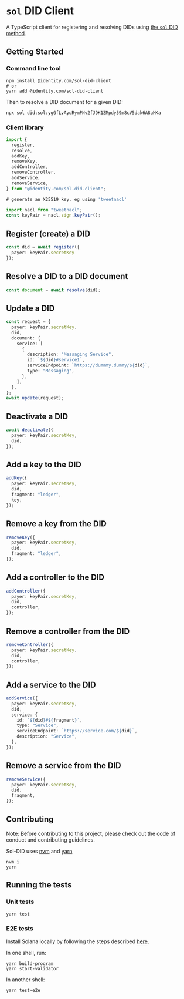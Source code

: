 # `sol` DID Client

A TypeScript client for registering and resolving DIDs using [the `sol` DID method](https://identity-com.github.io/sol-did/did-method-spec.html).

## Getting Started

### Command line tool

```shell
npm install @identity.com/sol-did-client
# or
yarn add @identity.com/sol-did-client
```

Then to resolve a DID document for a given DID:

```shell
npx sol did:sol:ygGfLvAyuRymPNv2fJDK1ZMpdy59m8cV5dak6A8uHKa
```

### Client library

```typescript
import {
  register,
  resolve,
  addKey,
  removeKey,
  addController,
  removeController,
  addService,
  removeService,
} from "@identity.com/sol-did-client";

# generate an X25519 key, eg using 'tweetnacl'

import nacl from "tweetnacl";
const keyPair = nacl.sign.keyPair();
```

## Register (create) a DID

```typescript
const did = await register({
  payer: keyPair.secretKey
});
```

## Resolve a DID to a DID document

```typescript
const document = await resolve(did);
```

## Update a DID

```typescript
const request = {
  payer: keyPair.secretKey,
  did,
  document: {
    service: [
      {
        description: "Messaging Service",
        id: `${did}#service1`,
        serviceEndpoint: `https://dummmy.dummy/${did}`,
        type: "Messaging",
      },
    ],
  },
};
await update(request);
```

## Deactivate a DID

```typescript
await deactivate({
  payer: keyPair.secretKey,
  did,
});
```

## Add a key to the DID

```typescript
addKey({
  payer: keyPair.secretKey,
  did,
  fragment: "ledger",
  key,
});
```

## Remove a key from the DID

```typescript
removeKey({
  payer: keyPair.secretKey,
  did,
  fragment: "ledger",
});
```

## Add a controller to the DID

```typescript
addController({
  payer: keyPair.secretKey,
  did,
  controller,
});
```

## Remove a controller from the DID

```typescript
removeController({
  payer: keyPair.secretKey,
  did,
  controller,
});
```

## Add a service to the DID

```typescript
addService({
  payer: keyPair.secretKey,
  did,
  service: {
    id: `${did}#${fragment}`,
    type: "Service",
    serviceEndpoint: `https://service.com/${did}`,
    description: "Service",
  },
});
```

## Remove a service from the DID

```typescript
removeService({
  payer: keyPair.secretKey,
  did,
  fragment,
});
```

## Contributing

Note: Before contributing to this project, please check out the code of conduct and contributing guidelines.

Sol-DID uses [nvm](https://github.com/nvm-sh/nvm) and [yarn](https://yarnpkg.com/)

```shell
nvm i
yarn
```

## Running the tests

### Unit tests

```shell
yarn test
```

### E2E tests

Install Solana locally by following the steps described [here](https://docs.solana.com/cli/install-solana-cli-tools).

In one shell, run:

```shell
yarn build-program
yarn start-validator
```

In another shell:

```shell
yarn test-e2e
```

